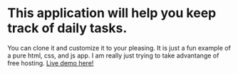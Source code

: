# This application will help you keep track of daily tasks.
You can clone it and customize it to your pleasing. It is just a fun example of a pure html, css, and js app. I am really just trying to take advantange of free hosting.
[Live demo here!](https://evangertis.github.io/myTodo/)
